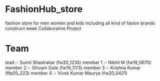 # FashionHub_store 
fashion store for men women and kids including all kind of fasion brands
construct week  Collaborative Project 
# Team
lead :- Sumit Shastrakar (fw20_1235)
member 1 :- Nikhil M  (fw19_0670)
member 2 :- Shivam Gote (fw19_1173)
member 3 :- Krishna Kumar  (ffp05_223)
member 4 :- Vivek Kumar Maurya (fw20_0421)

